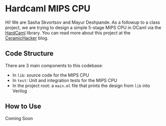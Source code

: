 # Hardcaml MIPS CPU

Hi! We are Sasha Skvortsov and Mayur Deshpande. As a followup to a class project, we are trying to design a simple 5-stage MIPS CPU in OCaml via the [HardCaml](https://github.com/janestreet/hardcaml) library. You can read more about this project at the [CeramicHacker](https://ceramichacker.com/t/hardcaml-mips) blog.

## Code Structure

There are 3 main components to this codebase:

- In `lib`: source code for the MIPS CPU
- In `test`: Unit and integration tests for the MIPS CPU
- In the project root: a `main.ml` file that prints the design from `lib` into Verilog

## How to Use

Coming Soon
